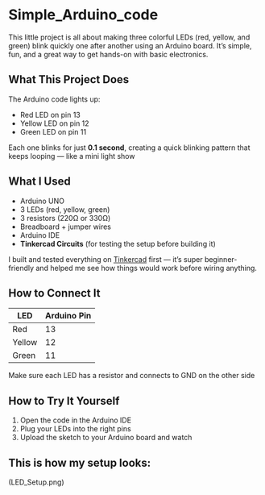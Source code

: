 # Simple_Arduino_code  
This little project is all about making three colorful LEDs (red, yellow, and green) blink quickly one after another using an Arduino board. It’s simple, fun, and a great way to get hands-on with basic electronics.

## What This Project Does

The Arduino code lights up:
-  Red LED on pin 13  
-  Yellow LED on pin 12  
-  Green LED on pin 11

Each one blinks for just **0.1 second**, creating a quick blinking pattern that keeps looping — like a mini light show

## What I Used

- Arduino UNO
- 3 LEDs (red, yellow, green)
- 3 resistors (220Ω or 330Ω)
- Breadboard + jumper wires
- Arduino IDE
- **Tinkercad Circuits** (for testing the setup before building it)

I built and tested everything on [Tinkercad](https://www.tinkercad.com/) first — it’s super beginner-friendly and helped me see how things would work before wiring anything.

## How to Connect It

| LED       | Arduino Pin |
|-----------|-------------|
| Red       | 13          |
| Yellow    | 12          |
| Green     | 11          |

Make sure each LED has a resistor and connects to GND on the other side

## How to Try It Yourself

1. Open the code in the Arduino IDE
2. Plug your LEDs into the right pins
3. Upload the sketch to your Arduino board and watch

## This is how my setup looks:
(LED_Setup.png)

